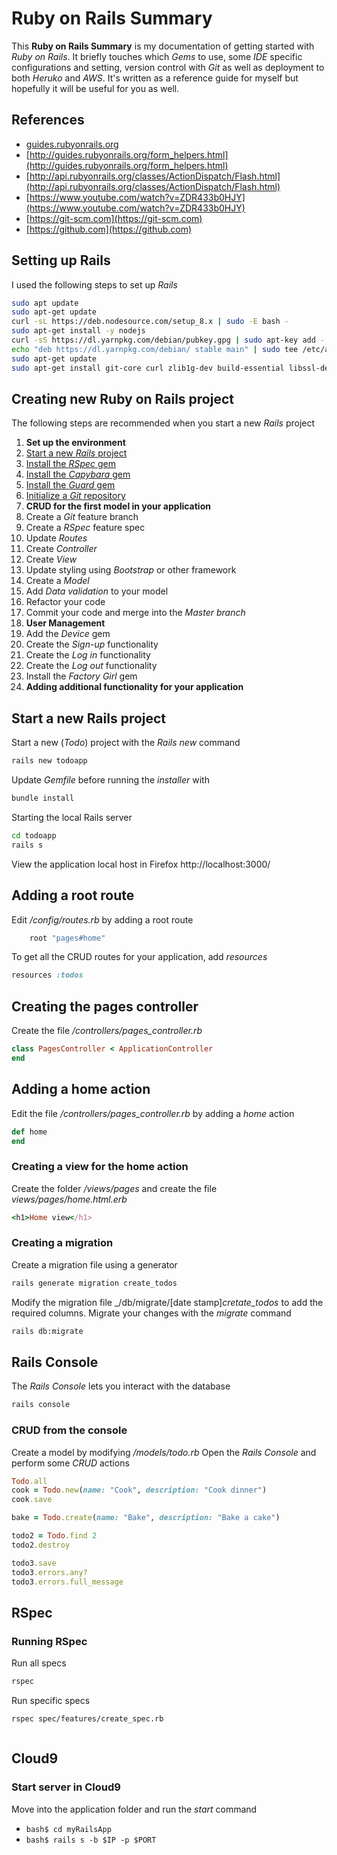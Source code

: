 Ruby on Rails Summary
==================================================
This **Ruby on Rails Summary** is my documentation of getting started with _Ruby on Rails_. It briefly touches which _Gems_ to use, some _IDE_ specific configurations and setting, version control with _Git_ as well as deployment to both _Heruko_ and _AWS_. It's written as a reference guide for myself but hopefully it will be useful for you as well.

##  References
- [guides.rubyonrails.org](guides.rubyonrails.org)
- [http://guides.rubyonrails.org/form_helpers.html](http://guides.rubyonrails.org/form_helpers.html)
- [http://api.rubyonrails.org/classes/ActionDispatch/Flash.html](http://api.rubyonrails.org/classes/ActionDispatch/Flash.html)
- [https://www.youtube.com/watch?v=ZDR433b0HJY](https://www.youtube.com/watch?v=ZDR433b0HJY)
- [https://git-scm.com](https://git-scm.com)
- [https://github.com](https://github.com)


##  Setting up Rails
I used the following steps to set up _Rails_
```bash
sudo apt update
sudo apt-get update
curl -sL https://deb.nodesource.com/setup_8.x | sudo -E bash -
sudo apt-get install -y nodejs
curl -sS https://dl.yarnpkg.com/debian/pubkey.gpg | sudo apt-key add -
echo "deb https://dl.yarnpkg.com/debian/ stable main" | sudo tee /etc/apt/sources.list.d/yarn.list
sudo apt-get update
sudo apt-get install git-core curl zlib1g-dev build-essential libssl-dev libreadline-dev libyaml-dev libsqlite3-dev sqlite3 libxml2-dev libxslt1-dev libcurl4-openssl-dev software-properties-common libffi-dev nodejs yarn
```


##  Creating new Ruby on Rails project
The following steps are recommended when you start a new _Rails_ project
1. **Set up the environment**
  1. [Start a new _Rails_ project](#start-a-new-rails-project)
  2. [Install the _RSpec_ gem](/GemSummary.md#rspec)
  3. [Install the _Capybara_ gem](/GemSummary.md#capybara)
  4. [Install the _Guard_ gem](/GemSummary.md#guard)
  5. [Initialize a _Git_ repository](/GitSummary.md)
2. **CRUD for the first model in your application**
  1. Create a _Git_ feature branch
  2. Create a _RSpec_ feature spec
  3. Update _Routes_
  4. Create _Controller_
  5. Create _View_
  6. Update styling using _Bootstrap_ or other framework
  7. Create a _Model_
  8. Add _Data validation_ to your model
  9. Refactor your code
  10. Commit your code and merge into the _Master branch_
3. **User Management**
  1. Add the _Device_ gem
  2. Create the _Sign-up_ functionality
  3. Create the _Log in_ functionality
  4. Create the _Log out_ functionality
  5. Install the _Factory Girl_ gem
4. **Adding additional functionality for your application**



## Start a new Rails project
Start a new (_Todo_) project with the _Rails new_ command
```bash
rails new todoapp
```

Update _Gemfile_ before running the _installer_ with
```bash
bundle install
```

Starting the local Rails server
```bash
cd todoapp
rails s
```

View the application local host in Firefox
http://localhost:3000/


##  Adding a root route
Edit _/config/routes.rb_ by adding a root route
```ruby
    root "pages#home"
```

To get all the CRUD routes for your application, add _resources_
```ruby
resources :todos
```


##  Creating the pages controller
Create the file _/controllers/pages_controller.rb_
```ruby
class PagesController < ApplicationController
end
```

##  Adding a home action
Edit the file _/controllers/pages_controller.rb_ by adding a _home_ action
```ruby
def home
end
```

###  Creating a view for the home action
Create the folder _/views/pages_ and create the file _views/pages/home.html.erb_
```ruby
<h1>Home view</h1>
```


###  Creating a migration
Create a migration file using a generator
```bash
rails generate migration create_todos
```
Modify the migration file _/db/migrate/[date stamp]_cretate_todos_ to add the required columns.
Migrate your changes with the _migrate_ command
```bash
rails db:migrate
```


## Rails Console
The _Rails Console_ lets you interact with the database
```bash
rails console
```

###  CRUD from the console
Create a model by modifying _/models/todo.rb_
Open the _Rails Console_ and perform some _CRUD_ actions
```ruby
Todo.all
cook = Todo.new(name: "Cook", description: "Cook dinner")
cook.save

bake = Todo.create(name: "Bake", description: "Bake a cake")

todo2 = Todo.find 2
todo2.destroy

todo3.save
todo3.errors.any?
todo3.errors.full_message
```

## RSpec

### Running RSpec
Run all specs
```bash
rspec
```
Run specific specs
```bash
rspec spec/features/create_spec.rb
```

```bash
```


## Cloud9
###  Start server in Cloud9
Move into the application folder and run the _start_ command
- `bash$ cd myRailsApp`
- `bash$ rails s -b $IP -p $PORT`

